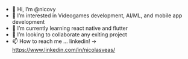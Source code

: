 - 👋 Hi, I’m @nicovy
- 👀 I’m interested in Videogames development, AI/ML, and mobile app development
- 🌱 I’m currently learning react native and flutter
- 💞️ I’m looking to collaborate any exiting project
- 📫 How to reach me ... linkedin! -> https://www.linkedin.com/in/nicolasveas/

<!---
nicovy/nicovy is a ✨ special ✨ repository because its `README.md` (this file) appears on your GitHub profile.
You can click the Preview link to take a look at your changes.
--->
